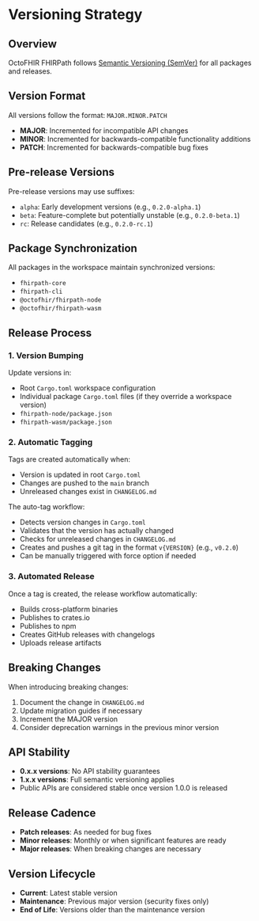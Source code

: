 # Versioning Strategy

## Overview
OctoFHIR FHIRPath follows [Semantic Versioning (SemVer)](https://semver.org/) for all packages and releases.

## Version Format
All versions follow the format: `MAJOR.MINOR.PATCH`

- **MAJOR**: Incremented for incompatible API changes
- **MINOR**: Incremented for backwards-compatible functionality additions
- **PATCH**: Incremented for backwards-compatible bug fixes

## Pre-release Versions
Pre-release versions may use suffixes:
- `alpha`: Early development versions (e.g., `0.2.0-alpha.1`)
- `beta`: Feature-complete but potentially unstable (e.g., `0.2.0-beta.1`)
- `rc`: Release candidates (e.g., `0.2.0-rc.1`)

## Package Synchronization
All packages in the workspace maintain synchronized versions:
- `fhirpath-core`
- `fhirpath-cli`
- `@octofhir/fhirpath-node`
- `@octofhir/fhirpath-wasm`

## Release Process

### 1. Version Bumping
Update versions in:
- Root `Cargo.toml` workspace configuration
- Individual package `Cargo.toml` files (if they override a workspace version)
- `fhirpath-node/package.json`
- `fhirpath-wasm/package.json`

### 2. Automatic Tagging
Tags are created automatically when:
- Version is updated in root `Cargo.toml`
- Changes are pushed to the `main` branch
- Unreleased changes exist in `CHANGELOG.md`

The auto-tag workflow:
- Detects version changes in `Cargo.toml`
- Validates that the version has actually changed
- Checks for unreleased changes in `CHANGELOG.md`
- Creates and pushes a git tag in the format `v{VERSION}` (e.g., `v0.2.0`)
- Can be manually triggered with force option if needed

### 3. Automated Release
Once a tag is created, the release workflow automatically:
- Builds cross-platform binaries
- Publishes to crates.io
- Publishes to npm
- Creates GitHub releases with changelogs
- Uploads release artifacts

## Breaking Changes
When introducing breaking changes:
1. Document the change in `CHANGELOG.md`
2. Update migration guides if necessary
3. Increment the MAJOR version
4. Consider deprecation warnings in the previous minor version

## API Stability
- **0.x.x versions**: No API stability guarantees
- **1.x.x versions**: Full semantic versioning applies
- Public APIs are considered stable once version 1.0.0 is released

## Release Cadence
- **Patch releases**: As needed for bug fixes
- **Minor releases**: Monthly or when significant features are ready
- **Major releases**: When breaking changes are necessary

## Version Lifecycle
- **Current**: Latest stable version
- **Maintenance**: Previous major version (security fixes only)
- **End of Life**: Versions older than the maintenance version
